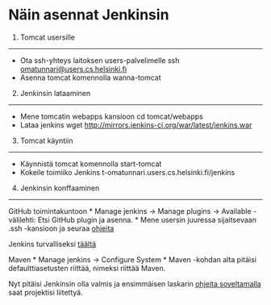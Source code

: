 Näin asennat Jenkinsin
======================

1. Tomcat usersille
-------------------

* Ota ssh-yhteys laitoksen users-palvelimelle
   	 ssh omatunnari@users.cs.helsinki.fi
* Asenna tomcat komennolla
    wanna-tomcat


2. Jenkinsin lataaminen
-----------------------

* Mene tomcatin webapps kansioon
    cd tomcat/webapps
* Lataa jenkins
    wget http://mirrors.jenkins-ci.org/war/latest/jenkins.war
    
    
3. Tomcat käyntiin
------------------

* Käynnistä tomcat komennolla
    start-tomcat
* Kokeile toimiiko Jenkins
    t-omatunnari.users.cs.helsinki.fi/jenkins
    

4. Jenkinsin konffaaminen
-------------------------

GitHub toimintakuntoon
    * Manage jenkins -> Manage plugins -> Available -välilehti: Etsi GitHub plugin ja asenna.
    * Mene usersin juuressa sijaitsevaan .ssh -kansioon ja seuraa [ohjeita](https://help.github.com/articles/generating-ssh-keys)

Jenkins turvalliseksi [täältä](https://wiki.jenkins-ci.org/display/JENKINS/Standard+Security+Setup)

Maven
    * Manage jenkins -> Configure System
    * Maven -kohdan alta pitäisi defaulttiasetusten riittää, nimeksi riittää Maven.
    
Nyt pitäisi Jenkinsin olla valmis ja ensimmäisen laskarin [ohjeita soveltamalla](https://github.com/mluukkai/ohtu2013/wiki/laskari-1) saat projektisi liitettyä.
